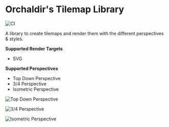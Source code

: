 # Orchaldir's Tilemap Library

![CI](https://github.com/Orchaldir/tilemap/workflows/CI/badge.svg)

A library to create tilemaps and render them with the different perspectives & styles.

**Supported Render Targets**

* SVG

**Supported Perspectives**

* Top Down Perspective
* 3/4 Perspective
* Isometric Perspective

![Top Down Perspective](../assets/v0.1/top_down.svg)

![3/4 Perspective](../assets/v0.1/3_4.svg)

![Isometric Perspective](../assets/v0.1/isometric.svg)